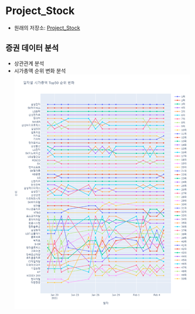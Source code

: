 # Project_Stock
- 원래의 저장소: [Project_Stock](https://github.com/heonsooo/Project_Stock)  

## 증권 데이터 분석
- 상관관계 분석
- 시가총액 순위 변화 분석  
![img.png](./img/img.png)
